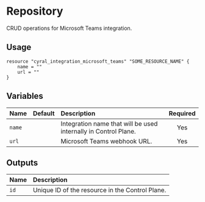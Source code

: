 # Repository

CRUD operations for Microsoft Teams integration.

## Usage

```hcl
resource "cyral_integration_microsoft_teams" "SOME_RESOURCE_NAME" {
    name = ""
    url = ""
}
```

## Variables

|  Name         |  Default  |  Description                                                          | Required |
|:--------------|:---------:|:----------------------------------------------------------------------|:--------:|
| `name`        |           | Integration name that will be used internally in Control Plane.       | Yes      |
| `url`         |           | Microsoft Teams webhook URL.                                          | Yes      |


## Outputs

|  Name        |  Description                                                        |
|:-------------|:--------------------------------------------------------------------|
| `id`         | Unique ID of the resource in the Control Plane.                     |